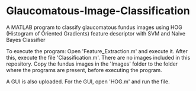 # Glaucomatous-Image-Classification
A MATLAB program to classify glaucomatous fundus images using HOG (Histogram of Oriented Gradients) feature descriptor with SVM and Naive Bayes Classifier

To execute the program: Open 'Feature_Extraction.m' and execute it. After this, execute the file 'Classification.m'. There are no images included in this repository. Copy the fundus images in the 'Images' folder to the folder where the programs are present, before executing the program.

A GUI is also uploaded. For the GUI, open 'HOG.m' and run the file.
